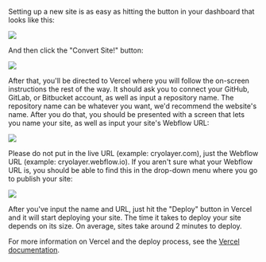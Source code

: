 Setting up a new site is as easy as hitting the button in your dashboard that looks like this:

![](https://s3-us-west-2.amazonaws.com/secure.notion-static.com/304101ad-3122-42bc-a83f-6f34e510bea1/Screen_Shot_2021-08-06_at_11.37.56_AM.png)

And then click the "Convert Site!" button:

![](https://s3-us-west-2.amazonaws.com/secure.notion-static.com/d5587c56-e723-4051-841b-4c84156e07da/Screen_Shot_2021-07-19_at_11.41.14_AM.png)

After that, you'll be directed to Vercel where you will follow the on-screen instructions the rest of the way. It should ask you to connect your GitHub, GitLab, or Bitbucket account, as well as input a repository name. The repository name can be whatever you want, we'd recommend the website's name. After you do that, you should be presented with a screen that lets you name your site, as well as input your site's Webflow URL:

![](https://s3-us-west-2.amazonaws.com/secure.notion-static.com/6f55ce1f-3883-4501-801d-72dce98b3f96/Screen_Shot_2021-08-06_at_11.26.49_AM.png)

Please do not put in the live URL (example: cryolayer.com), just the Webflow URL (example: cryolayer.webflow.io). If you aren't sure what your Webflow URL is, you should be able to find this in the drop-down menu where you go to publish your site:

![](https://s3-us-west-2.amazonaws.com/secure.notion-static.com/97a239bd-f992-4635-ad3f-561ee2b4aa9e/Screen_Shot_2021-07-19_at_11.46.09_AM.png)

After you've input the name and URL, just hit the "Deploy" button in Vercel and it will start deploying your site. The time it takes to deploy your site depends on its size. On average, sites take around 2 minutes to deploy.

For more information on Vercel and the deploy process, see the [Vercel documentation](https://vercel.com/docs).